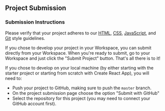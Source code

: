## Project Submission

### Submission Instructions
Please verify that your project adheres to our [HTML](http://udacity.github.io/frontend-nanodegree-styleguide/index.html), [CSS](http://udacity.github.io/frontend-nanodegree-styleguide/css.html), [JavaScript](http://udacity.github.io/frontend-nanodegree-styleguide/javascript.html), and [Git](https://udacity.github.io/git-styleguide/) style guidelines.

If you chose to develop your project in your Workspace, you can submit directly from your Workspace. When you're ready to submit, go to your Workspace and just click the "Submit Project" button. That's all there is to it!

If you chose to develop on your local machine (by either starting with the starter project or starting from scratch with Create React App), you will need to:
* Push your project to GitHub, making sure to push the `master` branch.
* On the project submission page choose the option "Submit with GitHub"
* Select the repository for this project (you may need to connect your GitHub account first).
